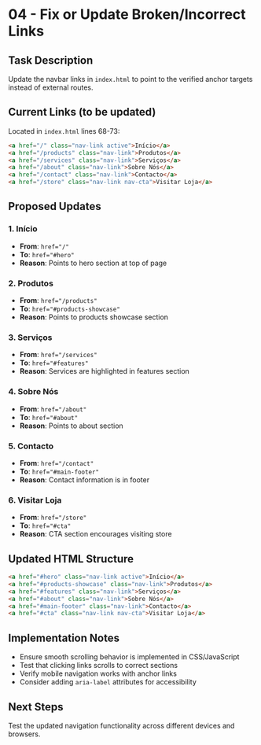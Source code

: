 # 04 - Fix or Update Broken/Incorrect Links

## Task Description

Update the navbar links in `index.html` to point to the verified anchor targets instead of external routes.

## Current Links (to be updated)

Located in `index.html` lines 68-73:

```html
<a href="/" class="nav-link active">Início</a>
<a href="/products" class="nav-link">Produtos</a>
<a href="/services" class="nav-link">Serviços</a>
<a href="/about" class="nav-link">Sobre Nós</a>
<a href="/contact" class="nav-link">Contacto</a>
<a href="/store" class="nav-link nav-cta">Visitar Loja</a>
```

## Proposed Updates

### 1. Início

- **From**: `href="/"`
- **To**: `href="#hero"`
- **Reason**: Points to hero section at top of page

### 2. Produtos

- **From**: `href="/products"`
- **To**: `href="#products-showcase"`
- **Reason**: Points to products showcase section

### 3. Serviços

- **From**: `href="/services"`
- **To**: `href="#features"`
- **Reason**: Services are highlighted in features section

### 4. Sobre Nós

- **From**: `href="/about"`
- **To**: `href="#about"`
- **Reason**: Points to about section

### 5. Contacto

- **From**: `href="/contact"`
- **To**: `href="#main-footer"`
- **Reason**: Contact information is in footer

### 6. Visitar Loja

- **From**: `href="/store"`
- **To**: `href="#cta"`
- **Reason**: CTA section encourages visiting store

## Updated HTML Structure

```html
<a href="#hero" class="nav-link active">Início</a>
<a href="#products-showcase" class="nav-link">Produtos</a>
<a href="#features" class="nav-link">Serviços</a>
<a href="#about" class="nav-link">Sobre Nós</a>
<a href="#main-footer" class="nav-link">Contacto</a>
<a href="#cta" class="nav-link nav-cta">Visitar Loja</a>
```

## Implementation Notes

- Ensure smooth scrolling behavior is implemented in CSS/JavaScript
- Test that clicking links scrolls to correct sections
- Verify mobile navigation works with anchor links
- Consider adding `aria-label` attributes for accessibility

## Next Steps

Test the updated navigation functionality across different devices and browsers.
